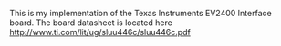 This is my implementation of the Texas Instruments EV2400 Interface board. The board datasheet is located here http://www.ti.com/lit/ug/sluu446c/sluu446c.pdf
